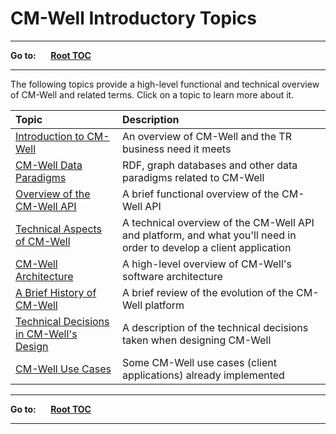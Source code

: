 # CM-Well Introductory Topics #

----

**Go to:** &nbsp;&nbsp;&nbsp;&nbsp; [**Root TOC**](CM-Well.RootTOC.md) 

----

The following topics provide a high-level functional and technical overview of CM-Well and related terms. Click on a topic to learn more about it. 

Topic | Description
:------|:------------
[Introduction to CM-Well](Intro.IntroductionToCM-Well.md) | An overview of CM-Well and the TR business need it meets
[CM-Well Data Paradigms](Intro.CM-WellDataParadigms.md) | RDF, graph databases and other data paradigms related to CM-Well
[Overview of the CM-Well API](Intro.OverviewOfTheCM-WellAPI.md) | A brief functional overview of the CM-Well API 
[Technical Aspects of CM-Well](Intro.TechnicalAspectsOfCM-Well.md) | A technical overview of the CM-Well API and platform, and what you'll need in order to develop a client application
[CM-Well Architecture](Intro.CM-WellHigh-LevelArchitecture.md) | A high-level overview of CM-Well's software architecture
[A Brief History of CM-Well](Intro.BriefHistoryOfCM-Well.md) | A brief review of the evolution of the CM-Well platform
[Technical Decisions in CM-Well's Design](Intro.TechnicalDecisionsInCM-WellDesign.md) | A description of the technical decisions taken when designing CM-Well
[CM-Well Use Cases](UseCase.TOC.md) | Some CM-Well use cases (client applications) already implemented 

----

**Go to:** &nbsp;&nbsp;&nbsp;&nbsp; [**Root TOC**](CM-Well.RootTOC.md) 

----